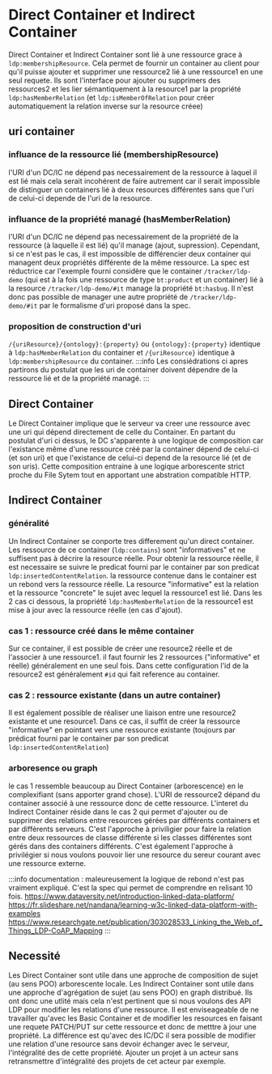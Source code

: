 # Direct Container et Indirect Container

Direct Container et Indirect Container sont lié à une ressource grace à ``ldp:membershipResource``. Cela permet de fournir un container au client pour qu'il puisse ajouter et supprimer une ressource2 lié à une ressource1 en une seul requete.
Ils sont l'interface pour ajouter ou supprimers des ressources2 et les lier sémantiquement à la resource1 par la propriété ``ldp:hasMemberRelation`` (et ``ldp:isMemberOfRelation`` pour créer automatiquement la relation inverse sur la resource créee)

## uri container
### influance de la ressource lié (membershipResource)
l'URI d'un DC/IC ne dépend pas necessairement de la ressource à laquel il est lié mais cela serait incohérent de faire autrement car il serait impossible de distinguer un containers lié à deux resources différentes sans que l'uri de celui-ci depende de l'uri de la resource.

### influance de la propriété managé (hasMemberRelation)
l'URI d'un DC/IC ne dépend pas necessairement de la propriété de la ressource (à laquelle il est lié) qu'il manage (ajout, supression). Cependant, si ce n'est pas le cas, il est impossible de différencier deux container qui managent deux propriétés différente de la même ressource.
La spec est réductrice car l'exemple fourni considère que le container ``/tracker/ldp-demo``  (qui est à la fois une ressource de type ``bt:product`` et un container) lié à la resource ``/tracker/ldp-demo/#it``  manage la propriété ``bt:hasbug``. Il n'est donc pas possible de manager une autre propriété de ``/tracker/ldp-demo/#it`` par le formalisme d'uri proposé dans la spec.

### proposition de construction d'uri
``/{uriResource}/{ontology}:{property}`` ou ``{ontology}:{property}`` identique à ``ldp:hasMemberRelation`` du container et ``/{uriResource}`` identique à ``ldp:membershipResource`` du container.
:::info
Les consiédrations ci apres partirons du postulat que les uri de container doivent dépendre de la ressource lié et de la propriété managé.
:::

## Direct Container
Le Direct Container implique que le serveur va creer une ressource avec une uri qui dépend directement de celle du Container.
En partant du postulat d'uri ci dessus, le DC s'apparente à une logique de composition car l'existance même d'une ressource créé par la container dépend de celui-ci (et son uri) et que l'existance de celui-ci depend de la resource lié (et de son uris). Cette composition entraine à une logique arborescente strict proche du File Sytem tout en apportant une abstration compatible HTTP.
## Indirect Container
### généralité
Un Indirect Container se conporte tres differement qu'un direct container. Les ressource de ce container (``ldp:contains``) sont "informatives" et ne suffisent pas à décrire la resource réelle. Pour obtenir la ressource réelle, il est necessaire se suivre le predicat fourni par le container par son predicat ``ldp:insertedContentRelation``. la ressource contenue dans le container est un rebond vers la ressource réelle. La resource "informative" est la relation et la ressource "concrete" le sujet avec lequel la ressource1 est lié.
Dans les 2 cas ci dessous, la propriété ``ldp:hasMemberRelation`` de la ressource1 est mise à jour avec la ressource réelle (en cas d'ajout).
### cas 1 : ressource créé dans le même container
Sur ce container, il est possible de créer une resource2 réelle et de l'associer à une ressource1. il faut fournir les 2 ressources ("informative" et réelle) généralement en une seul fois. Dans cette configuration l'id de la resource2 est généralement ``#id`` qui fait reference au container.
### cas 2  : ressource existante (dans un autre container)
Il est également possible de réaliser une liaison entre une resource2 existante et une resource1. Dans ce cas, il suffit de créer la ressource "informative" en pointant vers une ressource existante (toujours par prédicat fourni par le container par son predicat ``ldp:insertedContentRelation``)
### arboresence ou graph
le cas 1 ressemble beaucoup au Direct Container (arborescence) en le complexifiant (sans apporter grand chose). L'URI de ressource2 dépand du container associé à une ressource donc de cette ressource.
L'interet du Indirect Container réside dans le cas 2 qui permet d'ajouter ou de supprimer des relations entre resources gérées par différents containers et par différents serveurs. C'est l'approche à priviligier pour faire la relation entre deux ressources de classe différente si les classes différentes sont gérés dans des containers différents. C'est également l'approche à privilégier si nous voulons pouvoir lier une resource du sereur courant avec une ressource externe.

:::info
documentation : maleureusement la logique de rebond n'est pas vraiment expliqué. C'est la spec qui permet de comprendre en relisant 10 fois.
https://www.dataversity.net/introduction-linked-data-platform/
https://fr.slideshare.net/nandana/learning-w3c-linked-data-platform-with-examples
https://www.researchgate.net/publication/303028533_Linking_the_Web_of_Things_LDP-CoAP_Mapping
:::

## Necessité
Les Direct Container sont utile dans une approche de composition de sujet (au sens POO) arborescente locale.
Les Indirect Container sont utile dans une approche d'agrégation de sujet (au sens POO) en graph distribué.
Ils ont donc une utlité mais cela n'est pertinent que si nous voulons des API LDP pour modifier les relations d'une ressource. Il est enviseageable de ne travailler qu'avec les Basic Container et de modifier les resources en faisant une requete PATCH/PUT sur cette ressource et donc de metttre à jour une propriété.
La différence est qu'avec des IC/DC il sera possible de modifier une relation d'une resource sans devoir échanger avec le serveur, l'intégralité des de cette propriété. Ajouter un projet à un acteur sans retransmettre d'intégralité des projets de cet acteur par exemple.
